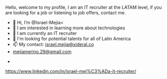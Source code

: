 Hello, welcome to my profile, I am an IT recruiter at the LATAM level, if you are looking for a job or listening to job offers, contact me.


- 👋 Hi, I’m @Israel-Mejia<
- 👀 I am interested in learning more about technologies
- 🌱 I am currently an IT recruiter
- 💞️ I'm looking for potential talents for all of Latin America
- 📫 My contact: israel.mejia@xideral.co
- mejiamerino.29@gmail.com

<script src="https://platform.linkedin.com/badges/js/profile.js" async defer type="text/javascript"></script>


- 
https://www.linkedin.com/in/israel-mej%C3%ADa-it-recruiter/

<!---
Israel-Mejia/Israel-Mejia is a ✨ special ✨ repository because its `README.md` (this file) appears on your GitHub profile.
You can click the Preview link to take a look at your changes.
--->
